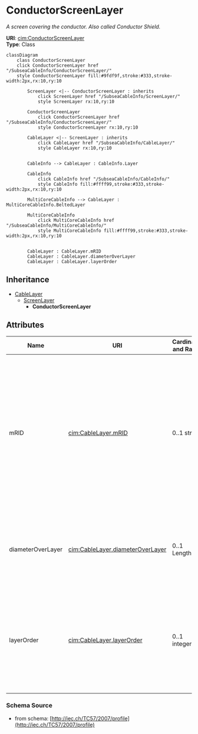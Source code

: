 # ConductorScreenLayer

_A screen covering the conductor. Also called Conductor Shield._

**URI**: [cim:ConductorScreenLayer](http://iec.ch/TC57/CIM-generic#ConductorScreenLayer)<br />
**Type**: Class

```mermaid
classDiagram
    class ConductorScreenLayer
    click ConductorScreenLayer href "/SubseaCableInfo/ConductorScreenLayer/"
    style ConductorScreenLayer fill:#9fdf9f,stroke:#333,stroke-width:2px,rx:10,ry:10

        ScreenLayer <|-- ConductorScreenLayer : inherits
            click ScreenLayer href "/SubseaCableInfo/ScreenLayer/"
            style ScreenLayer rx:10,ry:10

        ConductorScreenLayer
            click ConductorScreenLayer href "/SubseaCableInfo/ConductorScreenLayer/"
            style ConductorScreenLayer rx:10,ry:10

        CableLayer <|-- ScreenLayer : inherits
            click CableLayer href "/SubseaCableInfo/CableLayer/"
            style CableLayer rx:10,ry:10


        CableInfo --> CableLayer : CableInfo.Layer

        CableInfo
            click CableInfo href "/SubseaCableInfo/CableInfo/"
            style CableInfo fill:#ffff99,stroke:#333,stroke-width:2px,rx:10,ry:10

        MultiCoreCableInfo --> CableLayer : MultiCoreCableInfo.BeltedLayer

        MultiCoreCableInfo
            click MultiCoreCableInfo href "/SubseaCableInfo/MultiCoreCableInfo/"
            style MultiCoreCableInfo fill:#ffff99,stroke:#333,stroke-width:2px,rx:10,ry:10


        CableLayer : CableLayer.mRID
        CableLayer : CableLayer.diameterOverLayer
        CableLayer : CableLayer.layerOrder
```

## Inheritance
* [CableLayer](CableLayer.md)
    * [ScreenLayer](ScreenLayer.md)
        * **ConductorScreenLayer**

## Attributes
| Name | URI | Cardinality and Range | Description | Inheritance |
| ---  | --- | --- | --- | --- |
| mRID | [cim:CableLayer.mRID](http://iec.ch/TC57/CIM-generic#CableLayer.mRID) | 0..1 string | Master resource identifier issued by a model authority. The mRID is unique within an exchange context. Global uniqueness is easily achieved by using a UUID, as specified in IETF RFC 4122, for the mRID. The use of UUID is strongly recommended.For CIMXML data files in RDF syntax conforming to IEC 61970-552, the mRID is mapped to rdf:ID or rdf:about attributes that identify CIM object elements. | CableLayer |
| diameterOverLayer | [cim:CableLayer.diameterOverLayer](http://iec.ch/TC57/CIM-generic#CableLayer.diameterOverLayer) | 0..1 Length | Use either diameter over layer or layer thickness.Specification varies by manufacturer and manufacturing process. For extruded layers, the diameter is typically provided. For tapes, the thickness is typically applied. | CableLayer |
| layerOrder | [cim:CableLayer.layerOrder](http://iec.ch/TC57/CIM-generic#CableLayer.layerOrder) | 0..1 integer | Order of the layer outwards from the cable core.For a multi-core cable, belted layers must have their own order starting from the first belted layer.Intercalated layers (typically tapes, where each tape is both below and above the other tape) must share the same layer order. | CableLayer |

### Schema Source
* from schema: [http://iec.ch/TC57/2007/profile](http://iec.ch/TC57/2007/profile)
